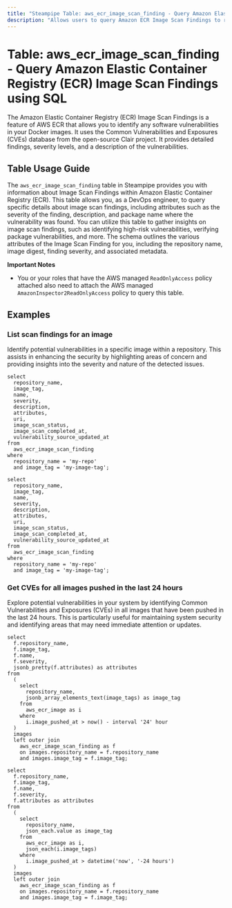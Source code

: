 ```yaml
---
title: "Steampipe Table: aws_ecr_image_scan_finding - Query Amazon Elastic Container Registry (ECR) Image Scan Findings using SQL"
description: "Allows users to query Amazon ECR Image Scan Findings to retrieve detailed information about image scan findings, including attributes such as the severity of the finding, description, and package name where the vulnerability was found."
---
```


# Table: aws_ecr_image_scan_finding - Query Amazon Elastic Container Registry (ECR) Image Scan Findings using SQL

The Amazon Elastic Container Registry (ECR) Image Scan Findings is a feature of AWS ECR that allows you to identify any software vulnerabilities in your Docker images. It uses the Common Vulnerabilities and Exposures (CVEs) database from the open-source Clair project. It provides detailed findings, severity levels, and a description of the vulnerabilities.

## Table Usage Guide

The `aws_ecr_image_scan_finding` table in Steampipe provides you with information about Image Scan Findings within Amazon Elastic Container Registry (ECR). This table allows you, as a DevOps engineer, to query specific details about image scan findings, including attributes such as the severity of the finding, description, and package name where the vulnerability was found. You can utilize this table to gather insights on image scan findings, such as identifying high-risk vulnerabilities, verifying package vulnerabilities, and more. The schema outlines the various attributes of the Image Scan Finding for you, including the repository name, image digest, finding severity, and associated metadata.

**Important Notes**
- You or your roles that have the AWS managed `ReadOnlyAccess` policy attached also need to attach the AWS managed `AmazonInspector2ReadOnlyAccess` policy to query this table.

## Examples

### List scan findings for an image
Identify potential vulnerabilities in a specific image within a repository. This assists in enhancing the security by highlighting areas of concern and providing insights into the severity and nature of the detected issues.

```sql+postgres
select
  repository_name,
  image_tag,
  name,
  severity,
  description,
  attributes,
  uri,
  image_scan_status,
  image_scan_completed_at,
  vulnerability_source_updated_at
from
  aws_ecr_image_scan_finding
where
  repository_name = 'my-repo'
  and image_tag = 'my-image-tag';
```

```sql+sqlite
select
  repository_name,
  image_tag,
  name,
  severity,
  description,
  attributes,
  uri,
  image_scan_status,
  image_scan_completed_at,
  vulnerability_source_updated_at
from
  aws_ecr_image_scan_finding
where
  repository_name = 'my-repo'
  and image_tag = 'my-image-tag';
```

### Get CVEs for all images pushed in the last 24 hours
Explore potential vulnerabilities in your system by identifying Common Vulnerabilities and Exposures (CVEs) in all images that have been pushed in the last 24 hours. This is particularly useful for maintaining system security and identifying areas that may need immediate attention or updates.

```sql+postgres
select
  f.repository_name,
  f.image_tag,
  f.name,
  f.severity,
  jsonb_pretty(f.attributes) as attributes
from
  (
    select
      repository_name,
      jsonb_array_elements_text(image_tags) as image_tag
    from
      aws_ecr_image as i
    where
      i.image_pushed_at > now() - interval '24' hour
  )
  images
  left outer join
    aws_ecr_image_scan_finding as f
    on images.repository_name = f.repository_name
    and images.image_tag = f.image_tag;
```

```sql+sqlite
select
  f.repository_name,
  f.image_tag,
  f.name,
  f.severity,
  f.attributes as attributes
from
  (
    select
      repository_name,
      json_each.value as image_tag
    from
      aws_ecr_image as i,
      json_each(i.image_tags)
    where
      i.image_pushed_at > datetime('now', '-24 hours')
  )
  images
  left outer join
    aws_ecr_image_scan_finding as f
    on images.repository_name = f.repository_name
    and images.image_tag = f.image_tag;
```